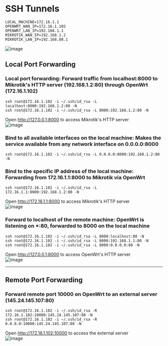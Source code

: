 # SSH Tunnels

```
LOCAL_MACHINE=172.16.1.1
OPENWRT_WAN_IP=172.16.1.102
OPENWRT_LAN_IP=192.168.1.1
MIKROTIK_WAN_IP=192.168.1.2
MIKROTIK_LAN_IP=192.168.88.1
```

![image](https://github.com/user-attachments/assets/d3f04a61-47df-45e6-b6d3-21f0da5e9f82)


## Local Port Forwarding
### Local port forwarding: Forward traffic from localhost:8000 to Mikrotik's HTTP server (192.168.1.2:80) through OpenWrt (172.16.1.102)
```
ssh root@172.16.1.102 -i ~/.ssh/id_rsa -L localhost:8000:192.168.1.2:80 -N
ssh root@172.16.1.102 -i ~/.ssh/id_rsa -L 8000:192.168.1.2:80 -N
```

Open http://127.0.0.1:8000 to access Mikrotik's HTTP server</br>
![image](https://github.com/user-attachments/assets/b354e6d1-0c39-494c-9a57-d450ea657b4a)

### Bind to all available interfaces on the local machine: Makes the service available from any network interface on 0.0.0.0:8000
```
ssh root@172.16.1.102 -i ~/.ssh/id_rsa -L 0.0.0.0:8000:192.168.1.2:80 -N
```
### Bind to the specific IP address of the local machine: Forwarding from 172.16.1.1:8000 to Mikrotik via OpenWrt
```
ssh root@172.16.1.102 -i ~/.ssh/id_rsa -L 172.16.1.1:8000:192.168.1.2:80 -N
```
Open http://172.16.1.1:8000 to access Mikrotik's HTTP server</br>
![image](https://github.com/user-attachments/assets/59d5eada-eae9-4231-b785-717427f903e9)

### Forward to localhost of the remote machine: OpenWrt is listening on *:80, forwarded to 8000 on the local machine
```
ssh root@172.16.1.102 -i ~/.ssh/id_rsa -L 8000:localhost:80 -N
ssh root@172.16.1.102 -i ~/.ssh/id_rsa -L 8000:192.168.1.1:80 -N
ssh root@172.16.1.102 -i ~/.ssh/id_rsa -L 8000:0.0.0.0:80 -N
```
Open http://127.0.0.1:8000 to access OpenWrt's HTTP server</br>
![image](https://github.com/user-attachments/assets/315cf897-f2dd-42b3-b817-97a45941d5b5)

---
## Remote Port Forwarding
### Forward remote port 10000 on OpenWrt to an external server (145.24.145.107:80)
```
ssh root@172.16.1.102 -i ~/.ssh/id_rsa -R 172.16.1.102:10000:145.24.145.107:80 -N
ssh root@172.16.1.102 -i ~/.ssh/id_rsa -R 0.0.0.0:10000:145.24.145.107:80 -N
```
Open http://172.16.1.102:10000 to access the external server</br>
![image](https://github.com/user-attachments/assets/fe1e03fd-27ee-4ed0-a92a-6f571a22975a)
